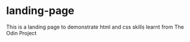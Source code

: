 # landing-page
This is a landing page to demonstrate html and css skills learnt from The Odin Project
